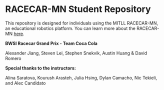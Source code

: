 # RACECAR-MN Student Repository
This repository is designed for individuals using the MITLL RACECAR-MN, an educational robotics platform.  You can learn more about the RACECAR-MN [here](https://mitll-racecar-mn.readthedocs.io/en/latest/index.html).


**BWSI Racecar Grand Prix - Team Coca Cola**

Alexander Jiang, Steven Lei, Stephen Snekvik, Austin Huang & David Romero


**Special thanks to the instructors:**

Alina Saratova, Kourush Arasteh, Julia Hsing, Dylan Camacho, Nic Tekieli, and Alec Candidato

